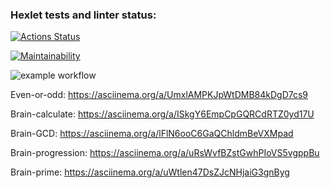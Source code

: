### Hexlet tests and linter status:
[![Actions Status](https://github.com/mbgoodguy/python-project-lvl1/workflows/hexlet-check/badge.svg)](https://github.com/mbgoodguy/python-project-lvl1/actions)

[![Maintainability](https://api.codeclimate.com/v1/badges/4ec1913d5136465d3030/maintainability)](https://codeclimate.com/github/mbgoodguy/python-project-lvl1/maintainability)

![example workflow](https://github.com/mbgoodguy/python-project-lvl1/actions/workflows/flake8.yml/badge.svg)

Even-or-odd: https://asciinema.org/a/UmxlAMPKJpWtDMB84kDgD7cs9

Brain-calculate: https://asciinema.org/a/ISkgY6EmpCpGQRCdRTZ0yd17U

Brain-GCD: https://asciinema.org/a/lFlN6ooC6GaQChldmBeVXMpad

Brain-progression: https://asciinema.org/a/uRsWvfBZstGwhPIoVS5vgppBu

Brain-prime: https://asciinema.org/a/uWtlen47DsZJcNHjaiG3gnByg
